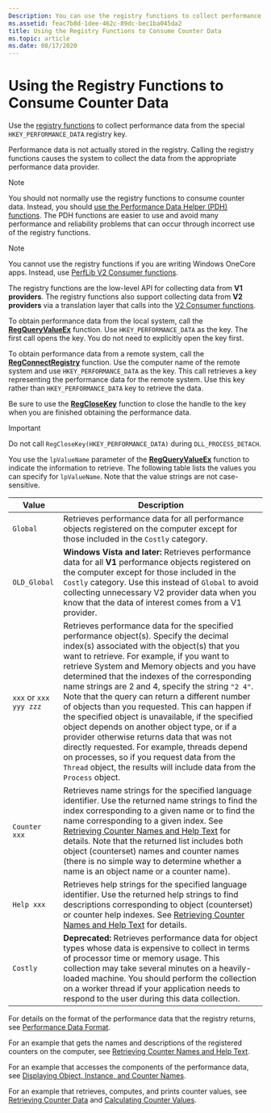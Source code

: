 ```yaml
---
Description: You can use the registry functions to collect performance data.
ms.assetid: feac7b8d-1dee-462c-89dc-bec1ba045da2
title: Using the Registry Functions to Consume Counter Data
ms.topic: article
ms.date: 08/17/2020
---
```


# Using the Registry Functions to Consume Counter Data

Use the [registry functions](https://docs.microsoft.com/windows/desktop/SysInfo/registry-functions) to collect performance data from the special `HKEY_PERFORMANCE_DATA` registry key.

Performance data is not actually stored in the registry. Calling the registry functions causes the system to collect the data from the appropriate performance data provider.

> [!Note]
> You should not normally use the registry functions to consume counter data. Instead, you should [use the Performance Data Helper (PDH) functions](using-the-pdh-functions-to-consume-counter-data.md). The PDH functions are easier to use and avoid many performance and reliability problems that can occur through incorrect use of the registry functions.

> [!Note]
> You cannot use the registry functions if you are writing Windows OneCore apps. Instead, use [PerfLib V2 Consumer functions](using-the-perflib-functions-to-consume-counter-data.md).

The registry functions are the low-level API for collecting data from **V1 providers**. The registry functions also support collecting data from **V2 providers** via a translation layer that calls into the [V2 Consumer functions](using-the-perflib-functions-to-consume-counter-data.md).

To obtain performance data from the local system, call the [**RegQueryValueEx**](https://docs.microsoft.com/windows/win32/api/winreg/nf-winreg-regqueryvalueexw) function. Use `HKEY_PERFORMANCE_DATA` as the key. The first call opens the key. You do not need to explicitly open the key first.

To obtain performance data from a remote system, call the [**RegConnectRegistry**](https://docs.microsoft.com/windows/desktop/api/winreg/nf-winreg-regconnectregistryw) function. Use the computer name of the remote system and use `HKEY_PERFORMANCE_DATA` as the key. This call retrieves a key representing the performance data for the remote system. Use this key rather than `HKEY_PERFORMANCE_DATA` key to retrieve the data.

Be sure to use the [**RegCloseKey**](https://docs.microsoft.com/windows/desktop/api/winreg/nf-winreg-regclosekey) function to close the handle to the key when you are finished obtaining the performance data.

> [!IMPORTANT]
> Do not call `RegCloseKey(HKEY_PERFORMANCE_DATA)` during `DLL_PROCESS_DETACH`.

You use the `lpValueName` parameter of the [**RegQueryValueEx**](https://docs.microsoft.com/windows/desktop/api/winreg/nf-winreg-regqueryvalueexa) function to indicate the information to retrieve. The following table lists the values you can specify for `lpValueName`. Note that the value strings are not case-sensitive.

|Value|Description
|-----|-----------
|`Global`| Retrieves performance data for all performance objects registered on the computer except for those included in the `Costly` category.
|`OLD_Global`| **Windows Vista and later:** Retrieves performance data for all **V1** performance objects registered on the computer except for those included in the `Costly` category. Use this instead of `Global` to avoid collecting unnecessary V2 provider data when you know that the data of interest comes from a V1 provider.
|`xxx` or `xxx yyy zzz`| Retrieves performance data for the specified performance object(s). Specify the decimal index(s) associated with the object(s) that you want to retrieve. For example, if you want to retrieve System and Memory objects and you have determined that the indexes of the corresponding name strings are 2 and 4, specify the string `"2 4"`. Note that the query can return a different number of objects than you requested. This can happen if the specified object is unavailable, if the specified object depends on another object type, or if a provider otherwise returns data that was not directly requested. For example, threads depend on processes, so if you request data from the `Thread` object, the results will include data from the `Process` object.
|`Counter xxx`| Retrieves name strings for the specified language identifier. Use the returned name strings to find the index corresponding to a given name or to find the name corresponding to a given index. See [Retrieving Counter Names and Help Text](retrieving-counter-names-and-help-text.md) for details. Note that the returned list includes both object (counterset) names and counter names (there is no simple way to determine whether a name is an object name or a counter name).
|`Help xxx`| Retrieves help strings for the specified language identifier. Use the returned help strings to find descriptions corresponding to object (counterset) or counter help indexes. See [Retrieving Counter Names and Help Text](retrieving-counter-names-and-help-text.md) for details.
|`Costly`| **Deprecated:** Retrieves performance data for object types whose data is expensive to collect in terms of processor time or memory usage. This collection may take several minutes on a heavily-loaded machine. You should perform the collection on a worker thread if your application needs to respond to the user during this data collection.

For details on the format of the performance data that the registry returns, see [Performance Data Format](performance-data-format.md).

For an example that gets the names and descriptions of the registered counters on the computer, see [Retrieving Counter Names and Help Text](retrieving-counter-names-and-explanations.md).

For an example that accesses the components of the performance data, see [Displaying Object, Instance, and Counter Names](displaying-object-instance-and-counter-names.md).

For an example that retrieves, computes, and prints counter values, see [Retrieving Counter Data](retrieving-counter-data.md) and [Calculating Counter Values](calculating-counter-values.md).
